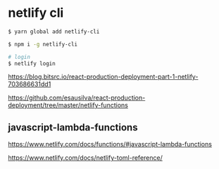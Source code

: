 # netlify cli

```sh
$ yarn global add netlify-cli

$ npm i -g netlify-cli

# login 
$ netlify login

```
https://blog.bitsrc.io/react-production-deployment-part-1-netlify-703686631dd1


https://github.com/esausilva/react-production-deployment/tree/master/netlify-functions

## javascript-lambda-functions

https://www.netlify.com/docs/functions/#javascript-lambda-functions

https://www.netlify.com/docs/netlify-toml-reference/
